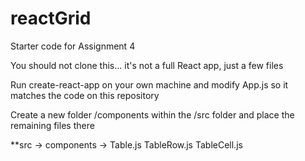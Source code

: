 # reactGrid
Starter code for Assignment 4

You should not clone this... it's not a full React app, just a few files

Run create-react-app on your own machine and modify App.js so it matches the code on this repository

Create a new folder /components within the /src folder and place the remaining files there

**src -> components -> Table.js TableRow.js TableCell.js 
 
